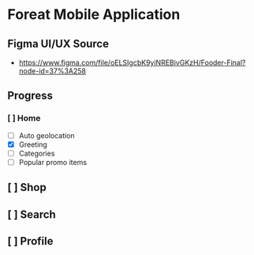 # Foreat Mobile Application

## Figma UI/UX Source
- https://www.figma.com/file/oELSIgcbK9yiNREBivGKzH/Fooder-Final?node-id=37%3A258

## Progress
### [ ] Home
- [ ] Auto geolocation
- [x] Greeting
- [ ] Categories
- [ ] Popular promo items
## [ ] Shop
## [ ] Search
## [ ] Profile